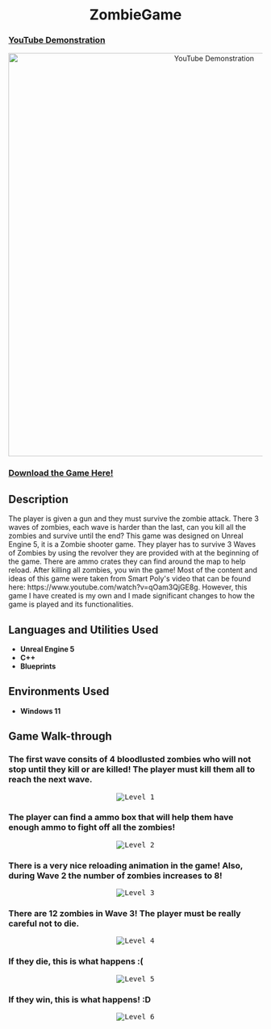 <h1 align="center">ZombieGame</h1>

### [YouTube Demonstration](https://www.youtube.com/watch?v=BVd8ceOzIzk)

<p align="center">
  <a href="https://www.youtube.com/watch?v=BVd8ceOzIzk"><img src="https://i.imgur.com/J24FQYQ.gif" width="800px" alt="YouTube Demonstration"></a>
</p>

### [Download the Game Here!](https://drive.google.com/file/d/1t9O55ZNaIEPZbo2YJsYByIvCTQt4wCiM/view?usp=drive_link)

<h2>Description</h2>

<p>The player is given a gun and they must survive the zombie attack. There 3 waves of zombies, each wave is harder than the last, can you kill all the zombies and survive until the end? This game was designed on Unreal Engine 5, it is a Zombie shooter game. They player has to survive 3 Waves of Zombies by using the revolver they are provided with at the beginning of the game. There are ammo crates they can find around the map to help reload. After killing all zombies, you win the game! Most of the content and ideas of this game were taken from Smart Poly's video that can be found here: https://www.youtube.com/watch?v=qOam3QjGE8g. However, this game I have created is my own and I made significant changes to how the game is played and its functionalities.</p>

<h2>Languages and Utilities Used</h2>

<ul>
  <li><b>Unreal Engine 5</b></li>
  <li><b>C++</b></li>
  <li><b>Blueprints</b></li>
</ul>

<h2>Environments Used</h2>

<ul>
  <li><b>Windows 11</b></li>
</ul>

<h2>Game Walk-through</h2>

<h3>The first wave consits of 4 bloodlusted zombies who will not stop until they kill or are killed! The player must kill them all to reach the next wave.</h3>

<p align="center">
  <kbd><img src="https://i.imgur.com/Q0TytpN.png" alt="Level 1"></kbd>
</p>



<h3>The player can find a ammo box that will help them have enough ammo to fight off all the zombies!</h3>

<p align="center">
  <kbd><img src="https://i.imgur.com/H2hrzjZ.png" alt="Level 2"></kbd>
</p>



<h3>There is a very nice reloading animation in the game! Also, during Wave 2 the number of zombies increases to 8!</h3>

<p align="center">
  <kbd><img src="https://i.imgur.com/va4wk1z.png" alt="Level 3"></kbd>
</p>



<h3>There are 12 zombies in Wave 3! The player must be really careful not to die.</h3>

<p align="center">
  <kbd><img src="https://i.imgur.com/djiJs8k.png" alt="Level 4"></kbd>
</p>


<h3>If they die, this is what happens :(</h3>

<p align="center">
  <kbd><img src="https://i.imgur.com/7nwz6lb.png" alt="Level 5"></kbd>
</p>


<h3>If they win, this is what happens! :D</h3>

<p align="center">
  <kbd><img src="https://i.imgur.com/wZG2yge.png" alt="Level 6"></kbd>
</p>







